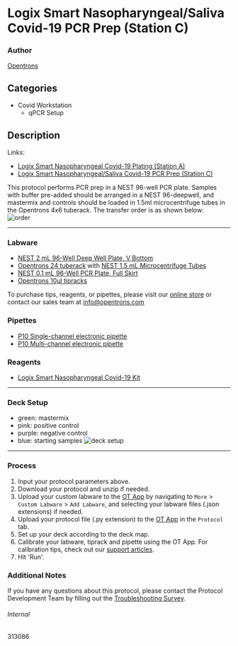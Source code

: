 # Logix Smart Nasopharyngeal/Saliva Covid-19 PCR Prep (Station C)

### Author
[Opentrons](https://opentrons.com/)

## Categories
* Covid Workstation
	* qPCR Setup

## Description
Links:  
* [Logix Smart Nasopharyngeal Covid-19 Plating (Station A)](./313086)
* [Logix Smart Nasopharyngeal/Saliva Covid-19 PCR Prep (Station C)](./313086-station-C)

This protocol performs PCR prep in a NEST 96-well PCR plate. Samples with buffer pre-added should be arranged in a NEST 96-deepwell, and mastermix and controls should be loaded in 1.5ml microcentrifuge tubes in the Opentrons 4x6 tuberack. The transfer order is as shown below:  
![order](https://opentrons-protocol-library-website.s3.amazonaws.com/custom-README-images/demo/order.png)

---

### Labware
* [NEST 2 mL 96-Well Deep Well Plate, V Bottom](https://shop.opentrons.com/collections/verified-labware/products/nest-0-2-ml-96-well-deep-well-plate-v-bottom)
* [Opentrons 24 tuberack](https://shop.opentrons.com/collections/verified-labware/products/tube-rack-set-1) with [NEST 1.5 mL Microcentrifuge Tubes](https://shop.opentrons.com/collections/verified-consumables/products/nest-microcentrifuge-tubes)
* [NEST 0.1 mL 96-Well PCR Plate, Full Skirt](https://shop.opentrons.com/collections/verified-labware/products/nest-0-1-ml-96-well-pcr-plate-full-skirt)
* [Opentrons 10µl tipracks](https://shop.opentrons.com/collections/opentrons-tips/products/opentrons-10ul-tips)

To purchase tips, reagents, or pipettes, please visit our [online store](https://shop.opentrons.com/) or contact our sales team at [info@opentrons.com](mailto:info@opentrons.com)

### Pipettes
* [P10 Single-channel electronic pipette](https://shop.opentrons.com/collections/ot-2-pipettes/products/single-channel-electronic-pipette)
* [P10 Multi-channel electronic pipette](https://shop.opentrons.com/collections/ot-2-pipettes/products/8-channel-electronic-pipette)

### Reagents
* [Logix Smart Nasopharyngeal Covid-19 Kit](https://codiagnostics.com/products/diagnostic-solutions/logix-smart-covid19/)

---

### Deck Setup
* green: mastermix
* pink: positive control
* purple: negative control  
* blue: starting samples
![deck setup](https://opentrons-protocol-library-website.s3.amazonaws.com/custom-README-images/313086-station-C/deck_setup2.png)

---

### Process
1. Input your protocol parameters above.
2. Download your protocol and unzip if needed.
3. Upload your custom labware to the [OT App](https://opentrons.com/ot-app) by navigating to `More` > `Custom Labware` > `Add Labware`, and selecting your labware files (.json extensions) if needed.
4. Upload your protocol file (.py extension) to the [OT App](https://opentrons.com/ot-app) in the `Protocol` tab.
5. Set up your deck according to the deck map.
6. Calibrate your labware, tiprack and pipette using the OT App. For calibration tips, check out our [support articles](https://support.opentrons.com/en/collections/1559720-guide-for-getting-started-with-the-ot-2).
7. Hit 'Run'.

### Additional Notes
If you have any questions about this protocol, please contact the Protocol Development Team by filling out the [Troubleshooting Survey](https://protocol-troubleshooting.paperform.co/).

###### Internal
313086
